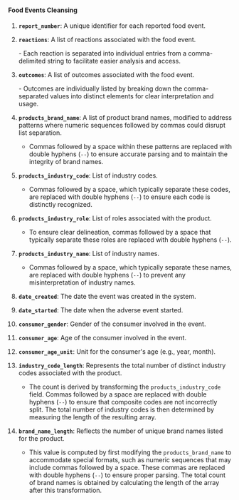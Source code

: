 #### Food Events Cleansing

1. **`report_number`**: A unique identifier for each reported food event.



2. **`reactions`**: A list of reactions associated with the food event.

   \- Each reaction is separated into individual entries from a comma-delimited string to facilitate easier analysis and access.



3. **`outcomes`**: A list of outcomes associated with the food event.

   \- Outcomes are individually listed by breaking down the comma-separated values into distinct elements for clear interpretation and usage.


4. **`products_brand_name`**: A list of product brand names, modified to address patterns where numeric sequences followed by commas could disrupt list separation.
   - Commas followed by a space within these patterns are replaced with double hyphens (` -- `) to ensure accurate parsing and to maintain the integrity of brand names.

5. **`products_industry_code`**: List of industry codes.
   - Commas followed by a space, which typically separate these codes, are replaced with double hyphens (` -- `) to ensure each code is distinctly recognized.

6. **`products_industry_role`**: List of roles associated with the product.
   - To ensure clear delineation, commas followed by a space that typically separate these roles are replaced with double hyphens (` -- `).

7. **`products_industry_name`**: List of industry names.
   - Commas followed by a space, which typically separate these names, are replaced with double hyphens (` -- `) to prevent any misinterpretation of industry names.




8. **`date_created`**: The date the event was created in the system.



9. **`date_started`**: The date when the adverse event started.



10. **`consumer_gender`**: Gender of the consumer involved in the event.



11. **`consumer_age`**: Age of the consumer involved in the event.



12. **`consumer_age_unit`**: Unit for the consumer's age (e.g., year, month).



13. **`industry_code_length`**: Represents the total number of distinct industry codes associated with the product.
    - The count is derived by transforming the `products_industry_code` field. Commas followed by a space are replaced with double hyphens (` -- `) to ensure that composite codes are not incorrectly split. The total number of industry codes is then determined by measuring the length of the resulting array.

14. **`brand_name_length`**: Reflects the number of unique brand names listed for the product.
    - This value is computed by first modifying the `products_brand_name` to accommodate special formats, such as numeric sequences that may include commas followed by a space. These commas are replaced with double hyphens (` -- `) to ensure proper parsing. The total count of brand names is obtained by calculating the length of the array after this transformation.
